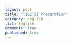```yaml
---
layout: post
title: "[IELTS] Preparation"
category: english
list: English
comments: true
published: true
---
```


<div class='fetchDocsHere'></div>

<script>
    const data_link = "https://docs.google.com/document/d/e/2PACX-1vR7Ejl08rMAJncqqW68fXOh7Xp00Stjh_5Iakn-TJPRJyLwUcB9BqZLsaL_Ci61yWL17TDV9SLnhzAu/pub?embedded=true"
    fetchDocs(data_link)
</script>
